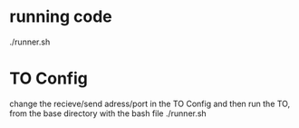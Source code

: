 # running code

./runner.sh

# TO Config 

change the recieve/send adress/port in the TO Config and then run the TO, from the base directory with the bash file ./runner.sh
